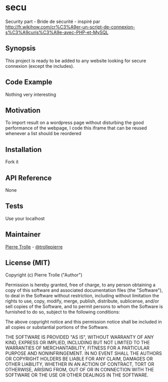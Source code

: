# secu
Security part - Bride de sécurité - inspiré par http://fr.wikihow.com/cr%C3%A9er-un-script-de-connexion-s%C3%A9curis%C3%A9e-avec-PHP-et-MySQL 

## Synopsis

This project is ready to be added to any website looking for secure connexion (except the includes).

## Code Example

Nothing very interesting


## Motivation

To import result on a wordpress page without disturbing the good performance of the webpage, I code this iframe that can be reused whenever a list should be reordered

## Installation

Fork it

## API Reference

None

## Tests

Use your localhost

## Maintainer

[Pierre Trolle](https://github.com/trollepierre) - [@trollepierre](https://twitter.com/PierreTrolle)

## License (MIT)

Copyright (c) Pierre Trolle ("Author")

Permission is hereby granted, free of charge, to any person obtaining a copy of this software and associated documentation files (the "Software"), to deal in the Software without restriction, including without limitation the rights to use, copy, modify, merge, publish, distribute, sublicense, and/or sell copies of the Software, and to permit persons to whom the Software is furnished to do so, subject to the following conditions:

The above copyright notice and this permission notice shall be included in all copies or substantial portions of the Software.

THE SOFTWARE IS PROVIDED "AS IS", WITHOUT WARRANTY OF ANY KIND, EXPRESS OR IMPLIED, INCLUDING BUT NOT LIMITED TO THE WARRANTIES OF MERCHANTABILITY, FITNESS FOR A PARTICULAR PURPOSE AND NONINFRINGEMENT. IN NO EVENT SHALL THE AUTHORS OR COPYRIGHT HOLDERS BE LIABLE FOR ANY CLAIM, DAMAGES OR OTHER LIABILITY, WHETHER IN AN ACTION OF CONTRACT, TORT OR OTHERWISE, ARISING FROM, OUT OF OR IN CONNECTION WITH THE SOFTWARE OR THE USE OR OTHER DEALINGS IN THE SOFTWARE.
